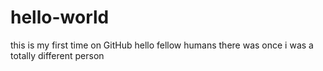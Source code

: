 # hello-world
this is my first time on GitHub
hello fellow humans
there was once i was a totally different person 
